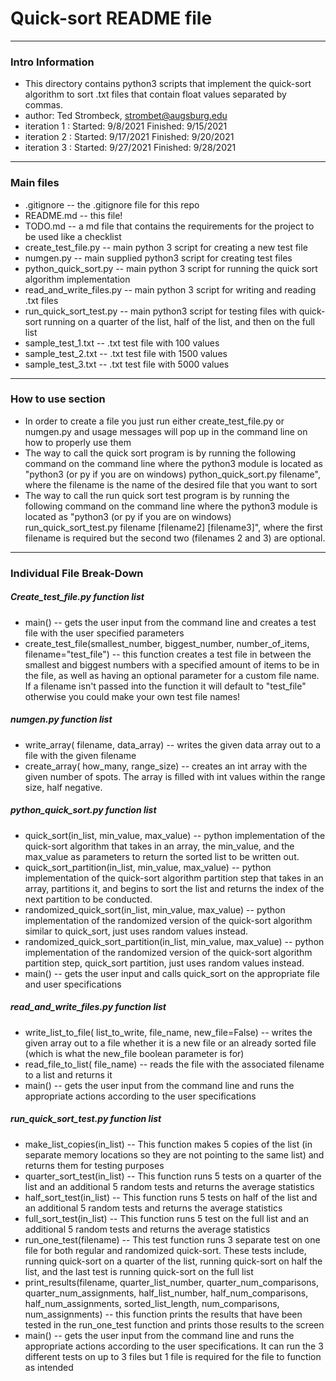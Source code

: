 # Quick-sort README file #
----

### Intro Information ###
- This directory contains python3 scripts that implement the quick-sort algorithm to sort .txt files that contain float values separated by commas.
- author: Ted Strombeck, strombet@augsburg.edu
- iteration 1 : Started: 9/8/2021 Finished: 9/15/2021
- iteration 2 : Started: 9/17/2021 Finished: 9/20/2021
- iteration 3 : Started: 9/27/2021 Finished: 9/28/2021
----

### Main files ###
* .gitignore -- the .gitignore file for this repo
* README.md -- this file!
* TODO.md -- a md file that contains the requirements for the project to be used like a checklist
* create_test_file.py -- main python 3 script for creating a new test file
* numgen.py -- main supplied python3 script for creating test files
* python_quick_sort.py -- main python 3 script for running the quick sort algorithm implementation
* read_and_write_files.py -- main python 3 script for writing and reading .txt files
* run_quick_sort_test.py -- main python3 script for testing files with quick-sort running on a quarter of the list, half of the list, and then on the full list
* sample_test_1.txt -- .txt test file with 100 values
* sample_test_2.txt -- .txt test file with 1500 values
* sample_test_3.txt -- .txt test file with 5000 values
----

### How to use section ###
* In order to create a file you just run either create_test_file.py or numgen.py and usage messages will
pop up in the command line on how to properly use them
* The way to call the quick sort program is by running the following command on the command line where 
the python3 module is located as "python3 (or py if you are on windows) python_quick_sort.py filename",
where the filename is the name of the desired file that you want to sort
* The way to call the run quick sort test program is by running the following command on the command line
where the python3 module is located as "python3 (or py if you are on windows) run_quick_sort_test.py filename
[filename2] [filename3]", where the first filename is required but the second two (filenames 2 and 3) are optional.
----

### Individual File Break-Down ###
##### Create_test_file.py function list #####
* main() -- gets the user input from the command line and creates a test file with the
user specified parameters
* create_test_file(smallest_number, biggest_number, number_of_items, filename="test_file") --
this function creates a test file in between the smallest and biggest numbers with a specified
amount of items to be in the file, as well as having an optional parameter for a custom file name.
If a filename isn't passed into the function it will default to "test_file" otherwise you could 
make your own test file names!

##### numgen.py function list #####
* write_array( filename, data_array) -- writes the given data array out to a file with the given filename
* create_array( how_many, range_size) -- creates an int array with the given number of spots. The array is filled
with int values within the range size, half negative.

##### python_quick_sort.py function list #####
* quick_sort(in_list, min_value, max_value) -- python implementation of the quick-sort algorithm
that takes in an array, the min_value, and the max_value as parameters to return the sorted list to be written out.
* quick_sort_partition(in_list, min_value, max_value) -- python implementation of the quick-sort algorithm
partition step that takes in an array, partitions it, and begins to sort the list and returns the index of the next
partition to be conducted.
* randomized_quick_sort(in_list, min_value, max_value) -- python implementation of the randomized version of the
quick-sort algorithm similar to quick_sort, just uses random values instead.
* randomized_quick_sort_partition(in_list, min_value, max_value) -- python implementation of the randomized version
of the quick-sort algorithm partition step, quick_sort partition, just uses random values instead.
* main() -- gets the user input and calls quick_sort on the appropriate file and user specifications

##### read_and_write_files.py function list #####
* write_list_to_file( list_to_write, file_name, new_file=False) -- writes the given array out to a file whether
it is a new file or an already sorted file (which is what the new_file boolean parameter is for)
* read_file_to_list( file_name) -- reads the file with the associated filename to a list and returns it
* main() -- gets the user input from the command line and runs the appropriate actions according to the 
user specifications

##### run_quick_sort_test.py function list #####
* make_list_copies(in_list) -- This function makes 5 copies of the list (in separate memory locations so they are not pointing to the same list) and returns them for testing purposes
* quarter_sort_test(in_list) -- This function runs 5 tests on a quarter of the list and an additional 5 random tests and returns the average statistics
* half_sort_test(in_list) -- This function runs 5 tests on half of the list and an additional 5 random tests and returns the average statistics
* full_sort_test(in_list) -- This function runs 5 test on the full list and an additional 5 random tests and returns the average statistics
* run_one_test(filename) -- This test function runs 3 separate test on one file for both regular and randomized quick-sort. These tests include, 
running quick-sort on a quarter of the list, running quick-sort on half the list, and the last test is running quick-sort on the full list
* print_results(filename, quarter_list_number, quarter_num_comparisons, quarter_num_assignments, half_list_number, half_num_comparisons, half_num_assignments, sorted_list_length, num_comparisons, num_assignments) -- this function
prints the results that have been tested in the run_one_test function and prints those results to the screen
* main() -- gets the user input from the command line and runs the appropriate actions according to the user specifications. 
It can run the 3 different tests on up to 3 files but 1 file is required for the file to function as intended
